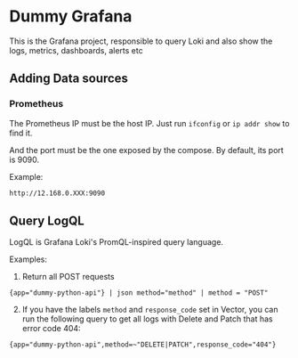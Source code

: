 # Dummy Grafana

This is the Grafana project, responsible to query Loki and also show the logs, metrics, dashboards, alerts etc

## Adding Data sources

### Prometheus

The Prometheus IP must be the host IP. Just run `ifconfig` or `ip addr show` to find it.

And the port must be the one exposed by the compose. By default, its port is 9090.

Example:

```txt
http://12.168.0.XXX:9090
```

## Query LogQL

LogQL is Grafana Loki's PromQL-inspired query language.

Examples:

1. Return all POST requests

```logql
{app="dummy-python-api"} | json method="method" | method = "POST"
```

2. If you have the labels `method` and `response_code` set in Vector, you can run the following query to get all logs with Delete and Patch that has error code 404:

```logql
{app="dummy-python-api",method=~"DELETE|PATCH",response_code="404"}
```
